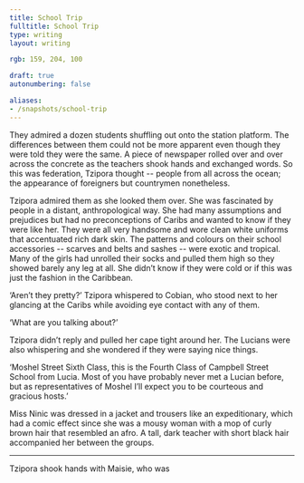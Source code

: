 ```yaml
---
title: School Trip
fulltitle: School Trip
type: writing
layout: writing

rgb: 159, 204, 100

draft: true
autonumbering: false

aliases:
- /snapshots/school-trip
---
```


<span class="dropcap">T</span>hey admired a dozen students shuffling out onto the station platform. The differences between them could not be more apparent even though they were told they were the same. A piece of newspaper rolled over and over across the concrete as the teachers shook hands and exchanged words. So this was federation, Tzipora thought -- people from all across the ocean; the appearance of foreigners but countrymen nonetheless.

Tzipora admired them as she looked them over. She was fascinated by people in a distant, anthropological way. She had many assumptions and prejudices but had no preconceptions of Caribs and wanted to know if they were like her. They were all very handsome and wore clean white uniforms that accentuated rich dark skin. The patterns and colours on their school accessories -- scarves and belts and sashes -- were exotic and tropical. Many of the girls had unrolled their socks and pulled them high so they showed barely any leg at all. She didn’t know if they were cold or if this was just the fashion in the Caribbean.

‘Aren’t they pretty?’ Tzipora whispered to Cobian, who stood next to her glancing at the Caribs while avoiding eye contact with any of them.

‘What are you talking about?’

Tzipora didn’t reply and pulled her cape tight around her. The Lucians were also whispering and she wondered if they were saying nice things.

‘Moshel Street Sixth Class, this is the Fourth Class of Campbell Street School from Lucia. Most of you have probably never met a Lucian before, but as representatives of Moshel I’ll expect you to be courteous and gracious hosts.’

Miss Ninic was dressed in a jacket and trousers like an expeditionary, which had a comic effect since she was a mousy woman with a mop of curly brown hair that resembled an afro. A tall, dark teacher with short black hair accompanied her between the groups.

---

Tzipora shook hands with Maisie, who was 




